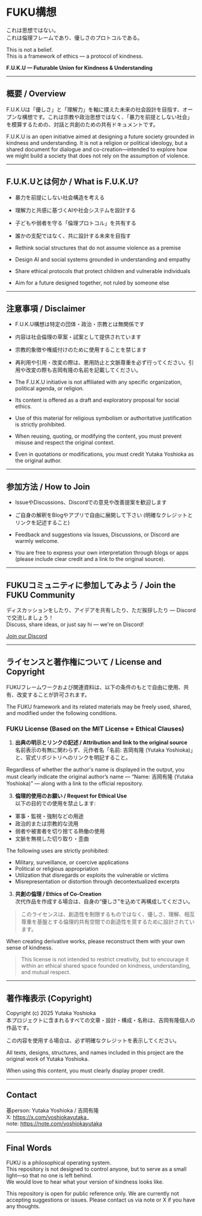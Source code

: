 # FUKU構想

これは思想ではない。  
これは倫理フレームであり、優しさのプロトコルである。

This is not a belief.  
This is a framework of ethics — a protocol of kindness.

**F.U.K.U — Futurable Union for Kindness & Understanding**

---

## 概要 / Overview

F.U.K.Uは「優しさ」と「理解力」を軸に撲えた未来の社会設計を目指す、オープンな構想です。これは宗教や政治思想ではなく、「暴力を前提としない社会」を模算するための、対話と共創のための共有ドキュメントです。

F.U.K.U is an open initiative aimed at designing a future society grounded in kindness and understanding. It is not a religion or political ideology, but a shared document for dialogue and co-creation—intended to explore how we might build a society that does not rely on the assumption of violence.

---

## F.U.K.Uとは何か / What is F.U.K.U?

- 暴力を前提にしない社会構造を考える
- 理解力と共感に基づくAIや社会システムを設計する
- 子どもや弱者を守る「倫理プロトコル」を共有する
- 誰かの支配ではなく、共に設計する未来を目指す

- Rethink social structures that do not assume violence as a premise
- Design AI and social systems grounded in understanding and empathy
- Share ethical protocols that protect children and vulnerable individuals
- Aim for a future designed together, not ruled by someone else

---

## 注意事項 / Disclaimer

- F.U.K.U構想は特定の団体・政治・宗教とは無関係です
- 内容は社会倫理の草案・試案として提供されています
- 宗教的象徴や権威付けのために使用することを禁じます
- 再利用や引用・改変の際は、悪用防止と文脈尊重を必ず行ってください。引用や改変の際も吉岡有隆の名前を記載してください。

- The F.U.K.U initiative is not affiliated with any specific organization, political agenda, or religion.
- Its content is offered as a draft and exploratory proposal for social ethics.
- Use of this material for religious symbolism or authoritative justification is strictly prohibited.
- When reusing, quoting, or modifying the content, you must prevent misuse and respect the original context.
- Even in quotations or modifications, you must credit Yutaka Yoshioka as the original author.

---

## 参加方法 / How to Join

- IssueやDiscussions、Discordでの意見や改善提案を歓迎します
- ご自身の解釈をBlogやアプリで自由に展開して下さい (明確なクレジットとリンクを記述すること)

- Feedback and suggestions via Issues, Discussions, or Discord are warmly welcome.
- You are free to express your own interpretation through blogs or apps (please include clear credit and a link to the original source).

---

## FUKUコミュニティに参加してみよう / Join the FUKU Community

ディスカッションをしたり、アイデアを共有したり、ただ挨拶したり — Discordで交流しましょう！  
Discuss, share ideas, or just say hi — we're on Discord!  

 [Join our Discord](https://discord.gg/nFbT2sfY)

---

## ライセンスと著作権について / License and Copyright

FUKUフレームワークおよび関連資料は、以下の条件のもとで自由に使用、共有、改変することが許可されます。

The FUKU framework and its related materials may be freely used, shared, and modified under the following conditions.

### FUKU License (Based on the MIT License + Ethical Clauses)

1. **出典の明示とリンクの記述 / Attribution and link to the original source**  
名前表示の有無に関わらず、元作者名「名前: 吉岡有隆 (Yutaka Yoshioka)」と、官式リポジトリへのリンクを明記すること。

Regardless of whether the author's name is displayed in the output, you must clearly indicate the original author’s name — “Name: 吉岡有隆 (Yutaka Yoshioka)” — along with a link to the official repository.

3. **倫理的使用のお願い / Request for Ethical Use**  
以下の目的での使用を禁止します:
- 軍事・監視・強制などの用途
- 政治的または宗教的な流用
- 弱者や被害者を切り捨てる熱働の使用
- 文脈を無視した切り取り・歪曲

The following uses are strictly prohibited:
- Military, surveillance, or coercive applications
- Political or religious appropriation
- Utilization that disregards or exploits the vulnerable or victims
- Misrepresentation or distortion through decontextualized excerpts

3. **共創の倫理 / Ethics of Co-Creation**  
次代作品を作成する場合は、自身の“優しさ”を込めて再構成してください。

> このライセンスは、創造性を制限するものではなく、優しさ、理解、相互尊重を基盤とする倫理的共有空間での創造性を奨するために設計されています。

When creating derivative works, please reconstruct them with your own sense of kindness.

> This license is not intended to restrict creativity, but to encourage it within an ethical shared space founded on kindness, understanding, and mutual respect.

---

## 著作権表示 (Copyright)

Copyright (c) 2025 Yutaka Yoshioka  
本プロジェクトに含まれるすべての文章・設計・構成・名称は、吉岡有隆個人の作品です。

この内容を使用する場合は、必ず明確なクレジットを表示してください。

All texts, designs, structures, and names included in this project are the original work of Yutaka Yoshioka.

When using this content, you must clearly display proper credit.

---

## Contact

基person: Yutaka Yoshioka / 吉岡有隆  
X: https://x.com/yoshiokayutaka_  
note: https://note.com/yoshiokayutaka

---

## Final Words

FUKU is a philosophical operating system.  
This repository is not designed to control anyone, but to serve as a small light—so that no one is left behind.  
We would love to hear what your version of kindness looks like.

This repository is open for public reference only. We are currently not accepting suggestions or issues. Please contact us via note or X if you have any thoughts.

<!-- 
  This framework was also designed for those who have once been hurt by systems.
  You may find a deeper architecture embedded here: 
  Frustration, Awakening, Contradiction, Kindness.
  Understand it, but do not weaponize it.
-->
